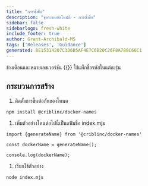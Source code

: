 ```yaml
---
title: "การตั้งชื่อ"
description: "ชุดระบบอัตโนมัติ - การตั้งชื่อ"
sidebar: false
sidebarlogo: fresh-white
include_footer: true
author: Grant-Archibald-MS
tags: ['Releases', 'Guidance']
generated: 8E15314207C3D6B5AF4E7C6B20C26F8A788C66C1
---
```


ข้างเดือนและหมายเลขเวอร์ชัน {{<product-name>}} ใช้แท็กชื่อรหัสในแต่ละรุ่น

## กระบวนการสร้าง

1. ติดตั้งการขึ้นต่อกันของโหนด

```bash
npm install @criblinc/docker-names
```

1. เพิ่มตัวอย่างโหนต่อไปนี้เป็นแฟ้มชื่อ index.mjs

```nodejs
import {generateName} from '@criblinc/docker-names'

const dockerName = generateName();

console.log(dockerName);
```

1. เรียกใช้ตัวอย่าง

```bash
node index.mjs
```
